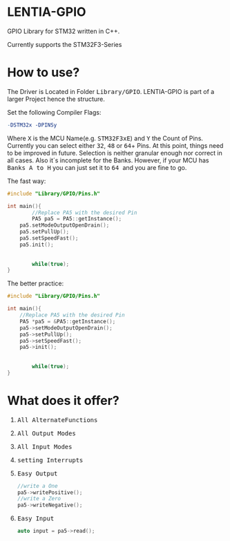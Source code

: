 # LENTIA-GPIO
GPIO Library for STM32 written in C++.

Currently supports the STM32F3-Series



# How to use?

The Driver is Located in Folder <kbd>Library/GPIO</kbd>. LENTIA-GPIO is part of a larger Project hence the structure.

Set the following Compiler Flags: 

```makefile
-DSTM32x -DPINSy
```

Where <kbd>X</kbd> is the MCU Name(e.g. <kbd>STM32F3xE</kbd>) and <kbd>Y</kbd> the Count of Pins. Currently you can select either <kbd>32</kbd>, <kbd>48</kbd> or <kbd>64</kbd>+ Pins. At this point, things need to be improved in future. Selection is neither granular enough nor correct in all cases. Also it´s incomplete for the Banks. However, if your MCU has <kbd>Banks A to H</kbd> you can just set it to <kbd>64 </kbd> and you are fine to go.

The fast way:

```cpp
#include "Library/GPIO/Pins.h"

int main(){
    	//Replace PA5 with the desired Pin
    	PA5 pa5 = PA5::getInstance();
	pa5.setModeOutputOpenDrain();
	pa5.setPullUp();
	pa5.setSpeedFast();
	pa5.init();
    
    
    	while(true);
}
```

The better practice:

```cpp
#include "Library/GPIO/Pins.h"

int main(){
   	//Replace PA5 with the desired Pin
   	PA5 *pa5 = &PA5::getInstance();
	pa5->setModeOutputOpenDrain();
	pa5->setPullUp();
	pa5->setSpeedFast();
	pa5->init();
 
    
    	while(true);
}
```

# What does it offer?

1. <kbd>All AlternateFunctions</kbd>

2. <kbd>All Output Modes</kbd>

3. <kbd>All Input Modes</kbd>

4. <kbd>setting Interrupts</kbd>

5. <kbd>Easy Output</kbd>

   ```cpp
   //write a One
   pa5->writePositive();
   //write a Zero
   pa5->writeNegative();
   ```

6. <kbd>Easy Input</kbd>

   ```cpp
   auto input = pa5->read();
   ```

   